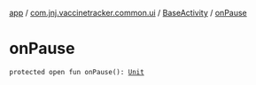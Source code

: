 [app](../../index.md) / [com.jnj.vaccinetracker.common.ui](../index.md) / [BaseActivity](index.md) / [onPause](./on-pause.md)

# onPause

`protected open fun onPause(): `[`Unit`](https://kotlinlang.org/api/latest/jvm/stdlib/kotlin/-unit/index.html)